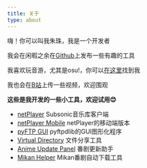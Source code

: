 ```yaml
---
title: 关于
type: about
---
```


嗨！你可以叫我朱珠，我是一个开发者

我会在闲暇之余在[Github](https://github.com/Zhoucheng133)上发布一些有趣的工具

我喜欢玩音游，尤其是osu!，你可以[在这里](https://osu.ppy.sh/users/11444852)找到我

我也会在[B站](https://space.bilibili.com/5129395)上传一些视频，欢迎围观

**这些是我开发的一些小工具，欢迎试用😊**

- [netPlayer](https://github.com/Zhoucheng133/netPlayer-Next) Subsonic音乐库客户端
- [netPlayer Mobile](https://github.com/Zhoucheng133/netPlayer-Mobile) netPlayer的移动端版本
- [pyFTP GUI](https://github.com/Zhoucheng133/pyftp-GUI) pyftpdlib的GUI图形化程序
- [Virtual Directory](https://github.com/Zhoucheng133/virtual-directory) 文件分享工具
- [Anime Update Panel](https://github.com/Zhoucheng133/Anime-Update-Panel) 番剧更新助手
- [Mikan Helper](https://github.com/Zhoucheng133/Mikan-Helper) Mikan番剧自动下载工具
